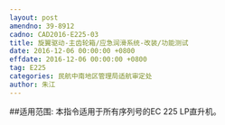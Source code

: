 ```yaml
---
layout: post
amendno: 39-8912
cadno: CAD2016-E225-03
title: 旋翼驱动-主齿轮箱/应急润滑系统-改装/功能测试
date: 2016-12-06 00:00:00 +0800
effdate: 2016-12-06 00:00:00 +0800
tag: E225
categories: 民航中南地区管理局适航审定处
author: 朱江
---
```


##适用范围:
本指令适用于所有序列号的EC 225 LP直升机。

